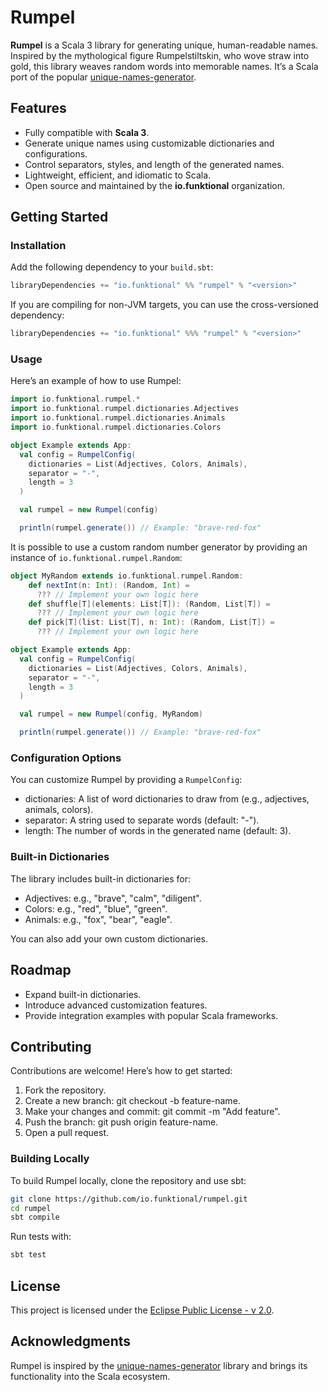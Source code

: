 # Rumpel

**Rumpel** is a Scala 3 library for generating unique, human-readable names. Inspired by the mythological figure Rumpelstiltskin, who wove straw into gold, this library weaves random words into memorable names. It’s a Scala port of the popular [unique-names-generator](https://github.com/andreasonny83/unique-names-generator).

## Features

- Fully compatible with **Scala 3**.
- Generate unique names using customizable dictionaries and configurations.
- Control separators, styles, and length of the generated names.
- Lightweight, efficient, and idiomatic to Scala.
- Open source and maintained by the **io.funktional** organization.

## Getting Started

### Installation

Add the following dependency to your `build.sbt`:

```scala
libraryDependencies += "io.funktional" %% "rumpel" % "<version>"
```
If you are compiling for non-JVM targets, you can use the cross-versioned dependency:

```scala
libraryDependencies += "io.funktional" %%% "rumpel" % "<version>"
```

### Usage
Here’s an example of how to use Rumpel:

```scala
import io.funktional.rumpel.*
import io.funktional.rumpel.dictionaries.Adjectives
import io.funktional.rumpel.dictionaries.Animals
import io.funktional.rumpel.dictionaries.Colors

object Example extends App:
  val config = RumpelConfig(
    dictionaries = List(Adjectives, Colors, Animals),
    separator = "-",
    length = 3
  )

  val rumpel = new Rumpel(config)

  println(rumpel.generate()) // Example: "brave-red-fox"
```

It is possible to use a custom random number generator by providing an instance of `io.funktional.rumpel.Random`:

```scala
object MyRandom extends io.funktional.rumpel.Random:
    def nextInt(n: Int): (Random, Int) =
      ??? // Implement your own logic here
    def shuffle[T](elements: List[T]): (Random, List[T]) =
      ??? // Implement your own logic here
    def pick[T](list: List[T], n: Int): (Random, List[T]) =
      ??? // Implement your own logic here

object Example extends App:
  val config = RumpelConfig(
    dictionaries = List(Adjectives, Colors, Animals),
    separator = "-",
    length = 3
  )

  val rumpel = new Rumpel(config, MyRandom)

  println(rumpel.generate()) // Example: "brave-red-fox"
```

### Configuration Options
You can customize Rumpel by providing a `RumpelConfig`:

- dictionaries: A list of word dictionaries to draw from (e.g., adjectives, animals, colors).
- separator: A string used to separate words (default: "-").
- length: The number of words in the generated name (default: 3).

### Built-in Dictionaries

The library includes built-in dictionaries for:

- Adjectives: e.g., "brave", "calm", "diligent".
- Colors: e.g., "red", "blue", "green".
- Animals: e.g., "fox", "bear", "eagle".

You can also add your own custom dictionaries.

## Roadmap
- Expand built-in dictionaries.
- Introduce advanced customization features.
- Provide integration examples with popular Scala frameworks.

## Contributing
Contributions are welcome! Here’s how to get started:

1. Fork the repository.
2. Create a new branch: git checkout -b feature-name.
3. Make your changes and commit: git commit -m "Add feature".
4. Push the branch: git push origin feature-name.
5. Open a pull request.

### Building Locally
To build Rumpel locally, clone the repository and use sbt:

```bash
git clone https://github.com/io.funktional/rumpel.git
cd rumpel
sbt compile
```

Run tests with:

```bash
sbt test
```

## License
This project is licensed under the [Eclipse Public License - v 2.0](https://www.eclipse.org/legal/epl-2.0/).

## Acknowledgments

Rumpel is inspired by the [unique-names-generator](https://github.com/andreasonny83/unique-names-generator) library and brings its functionality into the Scala ecosystem.
